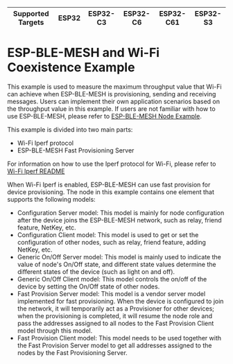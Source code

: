 | Supported Targets | ESP32 | ESP32-C3 | ESP32-C6 | ESP32-C61 | ESP32-S3 |
| ----------------- | ----- | -------- | -------- | --------- | -------- |

ESP-BLE-MESH and Wi-Fi Coexistence Example
=============================================

This example is used to measure the maximum throughput value that Wi-Fi can achieve when ESP-BLE-MESH is provisioning, sending and receiving messages. Users can implement their own application scenarios based on the throughput value in this example. If users are not familiar with how to use ESP-BLE-MESH, please refer to [ESP-BLE-MESH Node Example](../onoff_models/onoff_server/README.md).

This example is divided into two main parts:

- Wi-Fi Iperf protocol
- ESP-BLE-MESH Fast Provisioning Server

For information on how to use the Iperf protocol for Wi-Fi, please refer to [Wi-Fi Iperf README](../../../wifi/iperf/README.md)

When Wi-Fi Iperf is enabled, ESP-BLE-MESH can use fast provision for device provisioning. The node in this example contains one element that supports the following models:

- Configuration Server model: This model is mainly for node configuration after the device joins the ESP-BLE-MESH network, such as relay, friend feature, NetKey, etc.
- Configuration Client model: This model is used to get or set the configuration of other nodes, such as relay, friend feature, adding NetKey, etc.
- Generic On/Off Server model: This model is mainly used to indicate the value of node's On/Off state, and different state values ​​determine the different states of the device (such as light on and off).
- Generic On/Off Client model: This model controls the on/off of the device by setting the On/Off state of other nodes.
- Fast Provision Server model: This model is a vendor server model implemented for fast provisioning. When the device is configured to join the network, it will temporarily act as a Provisioner for other devices; when the provisioning is completed, it will resume the node role and pass the addresses assigned to all nodes to the Fast Provision Client model through this model.
- Fast Provision Client model: This model needs to be used together with the Fast Provision Server model to get all addresses assigned to the nodes by the Fast Provisioning Server.